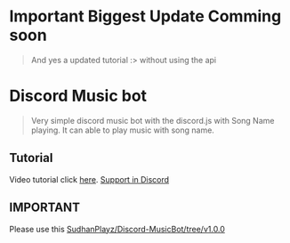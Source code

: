 # Important Biggest Update Comming soon
> And yes a updated tutorial :> without using the api

# Discord Music bot
> Very simple discord music bot with the discord.js with Song Name playing. It can able to play music with song name.

## Tutorial

Video tutorial click [here](https://youtu.be/wWVXN4mIgz8). [Support in Discord](https://sudhanplayz.live/discord)
 ## IMPORTANT
Please use this [SudhanPlayz/Discord-MusicBot/tree/v1.0.0](https://github.com/SudhanPlayz/Discord-MusicBot/tree/v1.0.0)
